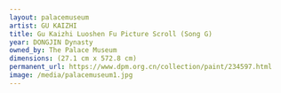 ```yaml
---
layout: palacemuseum
artist: GU KAIZHI
title: Gu Kaizhi Luoshen Fu Picture Scroll (Song G)
year: DONGJIN Dynasty
owned_by: The Palace Museum
dimensions: (27.1 cm x 572.8 cm)
permanent_url: https://www.dpm.org.cn/collection/paint/234597.html
image: /media/palacemuseum1.jpg
---
```

